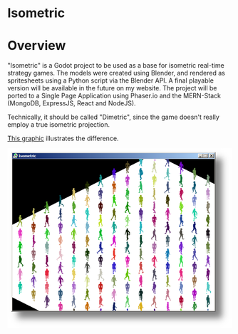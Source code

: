 # Isometric

<h1>Overview</h1>
"Isometric" is a Godot project to be used as a base for isometric real-time strategy games.
The models were created using Blender, and rendered as spritesheets using a Python script via the Blender API.
A final playable version will be available in the future on my website.
The project will be ported to a Single Page Application using Phaser.io and the MERN-Stack (MongoDB, ExpressJS, React and NodeJS).

Technically, it should be called "Dimetric", since the game doesn't really employ a true isometric projection.

<a href="https://i.stack.imgur.com/vmE2V.png">This graphic</a> illustrates the difference.

![](https://github.com/PaulBenMarsh/Isometric/blob/master/screenshots/screenshot.png?raw=true)


